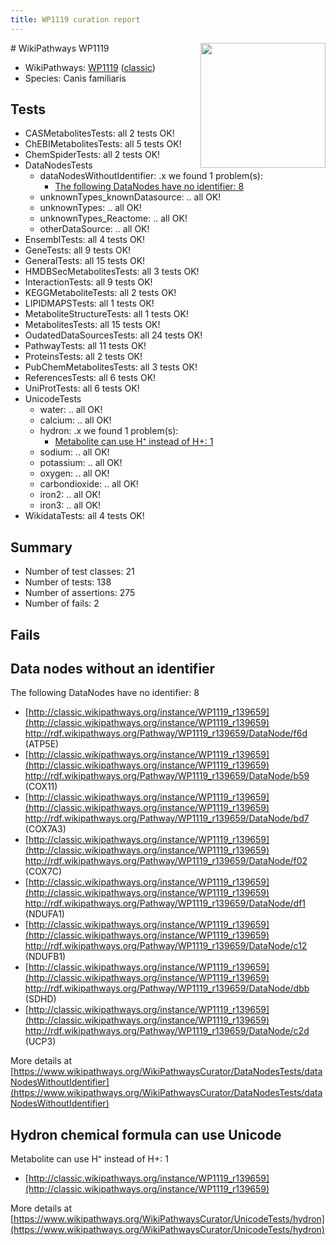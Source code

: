 ```yaml
---
title: WP1119 curation report
---
```


<img style="float: right; width: 200px" src="https://upload.wikimedia.org/wikipedia/commons/thumb/8/83/Wplogo_with_text_500.png/640px-Wplogo_with_text_500.png" />
# WikiPathways WP1119

* WikiPathways: [WP1119](https://wikipathways.org/pathways/WP1119) ([classic](https://classic.wikipathways.org/instance/WP1119))
* Species: Canis familiaris
## Tests
* CASMetabolitesTests: all 2 tests OK!
* ChEBIMetabolitesTests: all 5 tests OK!
* ChemSpiderTests: all 2 tests OK!
* DataNodesTests
    * dataNodesWithoutIdentifier: .x we found 1 problem(s):
        * [The following DataNodes have no identifier: 8](#d2d32fa7)
    * unknownTypes_knownDatasource: .. all OK!
    * unknownTypes: .. all OK!
    * unknownTypes_Reactome: .. all OK!
    * otherDataSource: .. all OK!
* EnsemblTests: all 4 tests OK!
* GeneTests: all 9 tests OK!
* GeneralTests: all 15 tests OK!
* HMDBSecMetabolitesTests: all 3 tests OK!
* InteractionTests: all 9 tests OK!
* KEGGMetaboliteTests: all 2 tests OK!
* LIPIDMAPSTests: all 1 tests OK!
* MetaboliteStructureTests: all 1 tests OK!
* MetabolitesTests: all 15 tests OK!
* OudatedDataSourcesTests: all 24 tests OK!
* PathwayTests: all 11 tests OK!
* ProteinsTests: all 2 tests OK!
* PubChemMetabolitesTests: all 3 tests OK!
* ReferencesTests: all 6 tests OK!
* UniProtTests: all 6 tests OK!
* UnicodeTests
    * water: .. all OK!
    * calcium: .. all OK!
    * hydron: .x we found 1 problem(s):
        * [Metabolite can use H⁺ instead of H+: 1](#484bab84)
    * sodium: .. all OK!
    * potassium: .. all OK!
    * oxygen: .. all OK!
    * carbondioxide: .. all OK!
    * iron2: .. all OK!
    * iron3: .. all OK!
* WikidataTests: all 4 tests OK!


## Summary

* Number of test classes: 21
* Number of tests: 138
* Number of assertions: 275
* Number of fails: 2

## Fails

<a name="d2d32fa7" />

## Data nodes without an identifier

The following DataNodes have no identifier: 8

* [http://classic.wikipathways.org/instance/WP1119_r139659](http://classic.wikipathways.org/instance/WP1119_r139659) http://rdf.wikipathways.org/Pathway/WP1119_r139659/DataNode/f6d (ATP5E)
* [http://classic.wikipathways.org/instance/WP1119_r139659](http://classic.wikipathways.org/instance/WP1119_r139659) http://rdf.wikipathways.org/Pathway/WP1119_r139659/DataNode/b59 (COX11)
* [http://classic.wikipathways.org/instance/WP1119_r139659](http://classic.wikipathways.org/instance/WP1119_r139659) http://rdf.wikipathways.org/Pathway/WP1119_r139659/DataNode/bd7 (COX7A3)
* [http://classic.wikipathways.org/instance/WP1119_r139659](http://classic.wikipathways.org/instance/WP1119_r139659) http://rdf.wikipathways.org/Pathway/WP1119_r139659/DataNode/f02 (COX7C)
* [http://classic.wikipathways.org/instance/WP1119_r139659](http://classic.wikipathways.org/instance/WP1119_r139659) http://rdf.wikipathways.org/Pathway/WP1119_r139659/DataNode/df1 (NDUFA1)
* [http://classic.wikipathways.org/instance/WP1119_r139659](http://classic.wikipathways.org/instance/WP1119_r139659) http://rdf.wikipathways.org/Pathway/WP1119_r139659/DataNode/c12 (NDUFB1)
* [http://classic.wikipathways.org/instance/WP1119_r139659](http://classic.wikipathways.org/instance/WP1119_r139659) http://rdf.wikipathways.org/Pathway/WP1119_r139659/DataNode/dbb (SDHD)
* [http://classic.wikipathways.org/instance/WP1119_r139659](http://classic.wikipathways.org/instance/WP1119_r139659) http://rdf.wikipathways.org/Pathway/WP1119_r139659/DataNode/c2d (UCP3)


More details at [https://www.wikipathways.org/WikiPathwaysCurator/DataNodesTests/dataNodesWithoutIdentifier](https://www.wikipathways.org/WikiPathwaysCurator/DataNodesTests/dataNodesWithoutIdentifier)

<a name="484bab84" />

## Hydron chemical formula can use Unicode

Metabolite can use H⁺ instead of H+: 1

* [http://classic.wikipathways.org/instance/WP1119_r139659](http://classic.wikipathways.org/instance/WP1119_r139659)


More details at [https://www.wikipathways.org/WikiPathwaysCurator/UnicodeTests/hydron](https://www.wikipathways.org/WikiPathwaysCurator/UnicodeTests/hydron)

